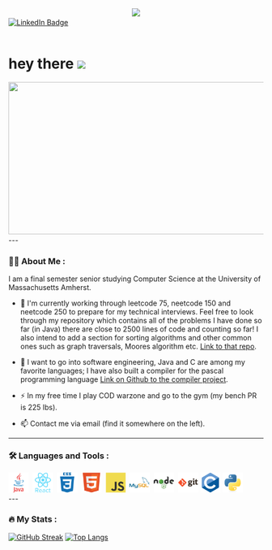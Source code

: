 <div id="header" align="center">
  <img src="https://media.giphy.com/media/M9gbBd9nbDrOTu1Mqx/giphy.gif" width="100"/>
</div>

<div id="badges">
  <a href="https://www.linkedin.com/in/atharve-pandey-359ab8200/">
    <img src="https://img.shields.io/badge/LinkedIn-blue?style=for-the-badge&logo=linkedin&logoColor=white" alt="LinkedIn Badge"/>
  </a>
</div>
<img src="https://komarev.com/ghpvc/?username=AtharvePandey&style=flat-square&color=blue" alt=""/>
<h1>
  hey there
  <img src="https://media.giphy.com/media/hvRJCLFzcasrR4ia7z/giphy.gif" width="30px"/>
</h1>
<div align="center">
  <img src="https://media.giphy.com/media/dWesBcTLavkZuG35MI/giphy.gif" width="600" height="300"/>
</div>
 ---

### :man_technologist: About Me :

I am a final semester senior studying Computer Science at the University of Massachusetts Amherst.

- :telescope: I'm currently working through leetcode 75, neetcode 150 and neetcode 250 to prepare for my technical interviews. Feel free to look through my repository which contains all of the problems I have done so far (in Java) there are close to 2500 lines of code and counting so far! I also intend to add a section for sorting algorithms and other common ones such as graph traversals, Moores algorithm etc. <a href="[https://github.com/AtharvePandey/javaPractice]">Link to that repo</a>.

- :seedling: I want to go into software engineering, Java and C are among my favorite languages; I have also built a compiler for the pascal programming language <a href="https://google.com">Link on Github to the compiler project</a>. 

- :zap: In my free time I play COD warzone and go to the gym (my bench PR is 225 lbs).

- :mailbox: Contact me via email (find it somewhere on the left).
 ---

### :hammer_and_wrench: Languages and Tools :
<div>
  <img src="https://github.com/devicons/devicon/blob/master/icons/java/java-original-wordmark.svg" title="Java" alt="Java" width="40" height="40"/>&nbsp;
  <img src="https://github.com/devicons/devicon/blob/master/icons/react/react-original-wordmark.svg" title="React" alt="React" width="40" height="40"/>&nbsp;
  <img src="https://github.com/devicons/devicon/blob/master/icons/css3/css3-plain-wordmark.svg"  title="CSS3" alt="CSS" width="40" height="40"/>&nbsp;
  <img src="https://github.com/devicons/devicon/blob/master/icons/html5/html5-original.svg" title="HTML5" alt="HTML" width="40" height="40"/>&nbsp;
  <img src="https://github.com/devicons/devicon/blob/master/icons/javascript/javascript-original.svg" title="JavaScript" alt="JavaScript" width="40" height="40"/>&nbsp;
  <img src="https://github.com/devicons/devicon/blob/master/icons/mysql/mysql-original-wordmark.svg" title="MySQL"  alt="MySQL" width="40" height="40"/>&nbsp;
  <img src="https://github.com/devicons/devicon/blob/master/icons/nodejs/nodejs-original-wordmark.svg" title="NodeJS" alt="NodeJS" width="40" height="40"/>&nbsp;
  <img src="https://github.com/devicons/devicon/blob/master/icons/git/git-original-wordmark.svg" title="Git" **alt="Git" width="40" height="40"/>
  <img src="https://github.com/devicons/devicon/blob/master/icons/c/c-original.svg" title="C" **alt="C" width="40" height="40"/>
  <img src="https://github.com/devicons/devicon/blob/master/icons/python/python-original.svg" title="Python" **alt="Python" width="40" height="40"/>  
</div>
 ---

### :fire: My Stats :
[![GitHub Streak](http://github-readme-streak-stats.herokuapp.com?user=AtharvePandey&theme=dark&background=000000)](https://git.io/streak-stats)
[![Top Langs](https://github-readme-stats.vercel.app/api/top-langs/?username=AtharvePandey&layout=compact&theme=vision-friendly-dark)](https://github.com/anuraghazra/github-readme-stats)
